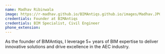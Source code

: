 ```yaml
---
name: Madhav Ribinwala
image: https://r-madhav.github.io/BIMAntiqs.github.io/images/Madhav.JPG
credentials: Founder at BIMAntiqs
credentials: BIM Specialist, Civil Engineer
phone_extension: 
---
```


As the founder of BIMAntiqs, I leverage 5+ years of BIM expertise to deliver innovative solutions and drive excellence in the AEC industry.
